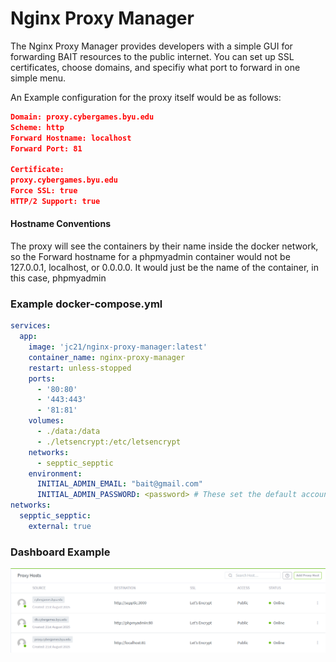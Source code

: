 # Nginx Proxy Manager

The Nginx Proxy Manager provides developers with a simple GUI for forwarding BAIT resources to the public internet. You can set up SSL certificates, choose domains, and specifiy what port to forward in one simple menu.

An Example configuration for the proxy itself would be as follows:
```json
Domain: proxy.cybergames.byu.edu
Scheme: http
Forward Hostname: localhost
Forward Port: 81

Certificate:
proxy.cybergames.byu.edu
Force SSL: true
HTTP/2 Support: true
```
#### Hostname Conventions
The proxy will see the containers by their name inside the docker network, so the Forward hostname for a phpmyadmin container would not be 127.0.0.1, localhost, or 0.0.0.0. It would just be the name of the container, in this case, phpmyadmin

### Example docker-compose.yml
```yml
services:
  app:
    image: 'jc21/nginx-proxy-manager:latest'
    container_name: nginx-proxy-manager
    restart: unless-stopped
    ports:
      - '80:80'
      - '443:443'
      - '81:81'
    volumes:
      - ./data:/data
      - ./letsencrypt:/etc/letsencrypt
    networks:
      - sepptic_sepptic
    environment:
      INITIAL_ADMIN_EMAIL: "bait@gmail.com"
      INITIAL_ADMIN_PASSWORD: <password> # These set the default account credentials; They can be changed anytime
networks:
  sepptic_sepptic:
    external: true
```

### Dashboard Example
![Proxy Example](../../Media/proxy_example.png)
